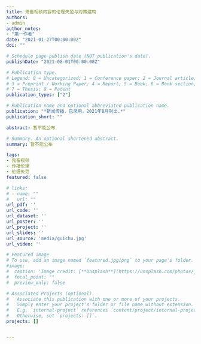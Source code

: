 ```yaml
---
title: 鬼畜视频内容的伦理失范与对策建构
authors:
- admin
author_notes:
- "第一作者"
date: "2021-01-27T00:00:00Z"
doi: ""

# Schedule page publish date (NOT publication's date).
publishDate: "2021-08-01T00:00:00Z"

# Publication type.
# Legend: 0 = Uncategorized; 1 = Conference paper; 2 = Journal article;
# 3 = Preprint / Working Paper; 4 = Report; 5 = Book; 6 = Book section;
# 7 = Thesis; 8 = Patent
publication_types: ["2"]

# Publication name and optional abbreviated publication name.
publication: "*新闻传播，已录用，2021年8月刊出.*"
publication_short: ""

abstract: 暂不能公布

# Summary. An optional shortened abstract.
summary: 暂不能公布

tags:
- 鬼畜视频
- 传播伦理
- 伦理失范
featured: false

# links:
# - name: ""
#   url: ""
url_pdf: ''
url_code: ''
url_dataset: ''
url_poster: ''
url_project: ''
url_slides: ''
url_source: 'media/guichu.jpg'
url_video: ''

# Featured image
# To use, add an image named `featured.jpg/png` to your page's folder. 
#image:
#  caption: 'Image credit: [**Unsplash**](https://unsplash.com/photos/jdD8gXaTZsc)'
#  focal_point: ""
#  preview_only: false

# Associated Projects (optional).
#   Associate this publication with one or more of your projects.
#   Simply enter your project's folder or file name without extension.
#   E.g. `internal-project` references `content/project/internal-project/index.md`.
#   Otherwise, set `projects: []`.
projects: []


---
```


